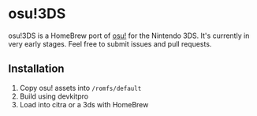 # osu!3DS
osu!3DS is a HomeBrew port of [osu!](http://osu.ppy.sh) for the Nintendo 3DS. It's currently in very early stages. Feel free to submit issues and pull requests.
## Installation
1.  Copy osu! assets into `/romfs/default`
2.  Build using devkitpro
3.  Load into citra or a 3ds with HomeBrew 
